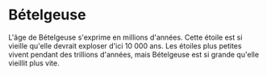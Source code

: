 # Bételgeuse

L'âge de Bételgeuse s'exprime en millions d'années. Cette étoile est si vieille
qu'elle devrait exploser d'ici 10 000 ans. Les étoiles plus petites vivent
pendant des trillions d'années, mais Bételgeuse est si grande qu'elle vieillit
plus vite.
